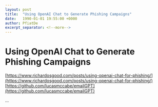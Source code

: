 ```yaml
---
layout: post
title:  "Using OpenAI Chat to Generate Phishing Campaigns"
date:   1990-01-01 19:55:00 +0000
author: PfiatDe
excerpt_separator: <!--more-->
---
```


# Using OpenAI Chat to Generate Phishing Campaigns
[https://www.richardosgood.com/posts/using-openai-chat-for-phishing/](https://www.richardosgood.com/posts/using-openai-chat-for-phishing/)
[https://github.com/lucasmccabe/emailGPT](https://github.com/lucasmccabe/emailGPT)

...
<!--more-->
